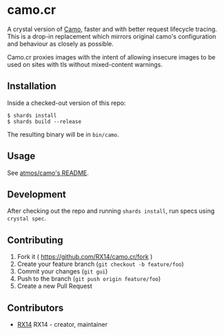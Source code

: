 # camo.cr

A crystal version of [Camo](https://github.com/atmos/camo), faster and with better request lifecycle tracing. This is a drop-in replacement which mirrors original camo's configuration and behaviour as closely as possible.

Camo.cr proxies images with the intent of allowing insecure images to be used on sites with tls without mixed-content warnings.

## Installation

Inside a checked-out version of this repo:

```
$ shards install
$ shards build --release
```

The resulting binary will be in `bin/camo`.

## Usage

See [atmos/camo's README](https://github.com/atmos/camo/blob/master/README.md).

## Development

After checking out the repo and running `shards install`, run specs using `crystal spec`.

## Contributing

1. Fork it ( https://github.com/RX14/camo.cr/fork )
2. Create your feature branch (`git checkout -b feature/foo`)
3. Commit your changes (`git gui`)
4. Push to the branch (`git push origin feature/foo`)
5. Create a new Pull Request

## Contributors

- [RX14](https://github.com/RX14) RX14 - creator, maintainer

